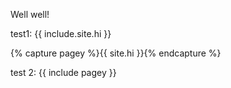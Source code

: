 Well well!

test1: {{ include.site.hi }}

{% capture pagey %}{{ site.hi }}{% endcapture %}

test 2: {{ include pagey }}
